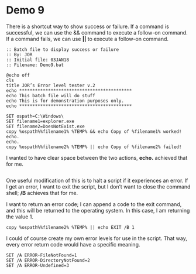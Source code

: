 # Demo 9

There is a shortcut way to show success or failure. If a command is successful, we can use the && command to execute a follow-on command. If a command fails, we can use **||** to execute a follow-on command.

```
:: Batch file to display success or failure 
:: By: JOR
:: Initial file: 03JAN18
:: Filename: Demo9.bat

@echo off
cls
title JOR’s Error level tester v.2
echo *******************************************
echo This batch file will do stuff
echo This is for demonstration purposes only.
echo *******************************************

SET ospath=C:\Windows\
SET filename1=explorer.exe
SET filename2=DoesNotExist.exe
copy %ospath%%filename1% %TEMP% && echo Copy of %filename1% worked!
echo.
echo.
copy %ospath%%filename2% %TEMP% || echo Copy of %filename2% failed!
```

I wanted to have clear space between the two actions, **echo.** achieved that for me.

<figure><img src="https://www.gitbook.com/cdn-cgi/image/dpr=2,width=760,onerror=redirect,format=auto/https%3A%2F%2Fcontent.gitbook.com%2Fcontent%2FlMaoRlx9Xkw6lfxweTIh%2Fblobs%2FvEr57NMAd339mk9tqtDa%2Fimage.png" alt=""><figcaption></figcaption></figure>

One useful modification of this is to halt a script if it experiences an error. If I get an error, I want to exit the script, but I don’t want to close the command shell; **/B** achieves that for me.

I want to return an error code; I can append a code to the exit command, and this will be returned to the operating system. In this case, I am returning the value 1.

```
copy %ospath%%filename2% %TEMP% || echo EXIT /B 1
```

I could of course create my own error levels for use in the script. That way, every error return code would have a specific meaning.

```
SET /A ERROR-FileNotFound=1
SET /A ERROR-DirectoryNotFound=2
SET /A ERROR-Undefined=3
```
